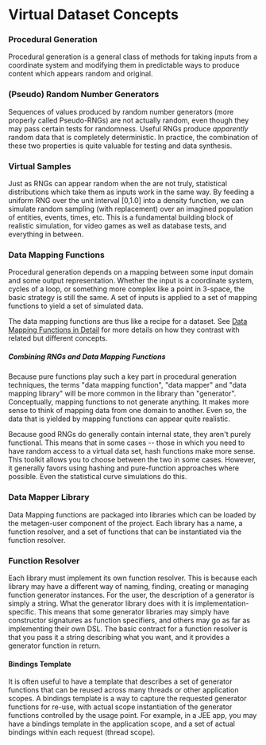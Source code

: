 Virtual Dataset Concepts
========================

### Procedural Generation

Procedural generation is a general class of methods for taking 
inputs from a coordinate system and modifying them in predictable
ways to produce content which appears random and original.

### (Pseudo) Random Number Generators

Sequences of values produced by random number generators
(more properly called Pseudo-RNGs) are not actually random, even
though they may pass certain tests for randomness. Useful RNGs
produce *apparently* random data that is completely deterministic. In 
practice, the combination of these two properties is quite valuable
for testing and data synthesis.

### Virtual Samples

Just as RNGs can appear random when the are not truly, statistical
distributions which take them as inputs work in the same way. By
feeding a uniform RNG over the unit interval [0,1.0] into a density
function, we can simulate random sampling (with replacement) over
an imagined population of entities, events, times, etc. This is a
fundamental building block of realistic simulation, for video games
as well as database tests, and everything in between.

### Data Mapping Functions

Procedural generation depends on a mapping between some input domain
and some output representation. Whether the input is a coordinate
system, cycles of a loop, or something more complex like a point in
3-space, the basic strategy is still the same. A set of inputs is
applied to a set of mapping functions to yield a set of simulated
data.

The data mapping functions are thus like a recipe for a dataset.
See [Data Mapping Functions in Detail](./concepts/datamapping.html) for
more details on how they contrast with related but different concepts.

##### Combining RNGs and Data Mapping Functions

Because pure functions play such a key part in procedural generation
techniques, the terms "data mapping function", "data mapper" and "data mapping library" will be more common in the library than "generator". Conceptually, mapping functions to not generate anything. It makes more sense to think of mapping data from one domain to another. Even so, the data that is yielded by mapping functions can appear quite realistic.

Because good RNGs do generally contain internal state, they aren't purely functional. This means that in some cases -- those in which you need to have random access to a virtual data set, hash functions make more sense. This toolkit allows you to choose between the two in some cases. However, it generally favors using hashing and pure-function approaches where possible. Even the statistical curve simulations do this.  

### Data Mapper Library

Data Mapping functions are packaged into libraries which can be loaded by the metagen-user component of the project. Each library has a name, a function resolver, and a set of functions that can be instantiated via the function resolver.

### Function Resolver

Each library must implement its own function resolver. This is because each library may have a different way of naming, finding, creating or managing function generator instances. For the user, the description of a generator is simply a string. What the generator library does with it is implementation-specific. This means that some generator libraries may simply have constructor signatures as function specifiers, and others may go as far as implementing their own DSL. The basic contract for a function resolver is that you pass it a string describing what you want, and it provides a generator function in return.

#### Bindings Template

It is often useful to have a template that describes a set of generator functions that can be reused across many threads or other application scopes. A bindings template is a way to capture the requested generator functions for re-use, with actual scope instantiation of the generator functions controlled by the usage point. For example, in a JEE app, you may have a bindings template in the application scope, and a set of actual bindings within each request (thread scope).

